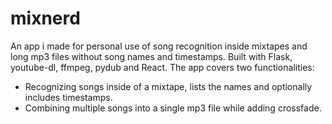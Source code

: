 # mixnerd
An app i made for personal use of song recognition inside mixtapes and long mp3 files without song names and timestamps.
Built with Flask, youtube-dl, ffmpeg, pydub and React.
The app covers two functionalities:
* Recognizing songs inside of a mixtape, lists the names and optionally includes timestamps.
* Combining multiple songs into a single mp3 file while adding crossfade.

